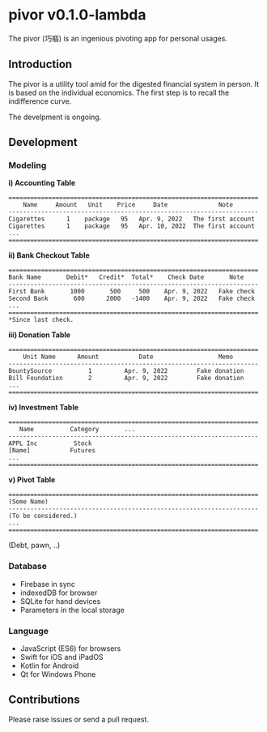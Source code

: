 # pivor v0.1.0-lambda
The pivor (巧樞) is an ingenious pivoting app for personal usages.

## Introduction
The pivor is a utility tool amid for the digested financial system in person.
It is based on the individual economics. The first step is to recall the
indifference curve.

The develpment is ongoing.

## Development

### Modeling
**i) Accounting Table**
```
=====================================================================
    Name     Amount   Unit    Price     Date              Note
---------------------------------------------------------------------
Cigarettes      1    package   95   Apr. 9, 2022   The first account
Cigarettes      1    package   95   Apr. 10, 2022  The first account
...
=====================================================================
```

**ii) Bank Checkout Table**
```
=====================================================================
Bank Name       Debit*   Credit*  Total*    Check Date       Note
---------------------------------------------------------------------
First Bank       1000       500     500    Apr. 9, 2022   Fake check
Second Bank       600      2000   -1400    Apr. 9, 2022   Fake check
...
=====================================================================
*Since last check.
```

**iii) Donation Table**
```
=====================================================================
    Unit Name      Amount           Date                  Memo
---------------------------------------------------------------------
BountySource          1         Apr. 9, 2022        Fake donation
Bill Foundation       2         Apr. 9, 2022        Fake donation
...
=====================================================================
```

**iv) Investment Table**
```
=====================================================================
   Name          Category       ...
---------------------------------------------------------------------
APPL Inc          Stock
[Name]           Futures
...
=====================================================================
```

**v) Pivot Table**
```
=====================================================================
(Some Name)
---------------------------------------------------------------------
(To be considered.)
...
=====================================================================
```

(Debt, pawn, ..)

### Database
- Firebase in sync
- indexedDB for browser
- SQLite for hand devices
- Parameters in the local storage

### Language
- JavaScript (ES6) for browsers
- Swift for iOS and iPadOS
- Kotlin for Android
- Qt for Windows Phone

## Contributions
Please raise issues or send a pull request.

